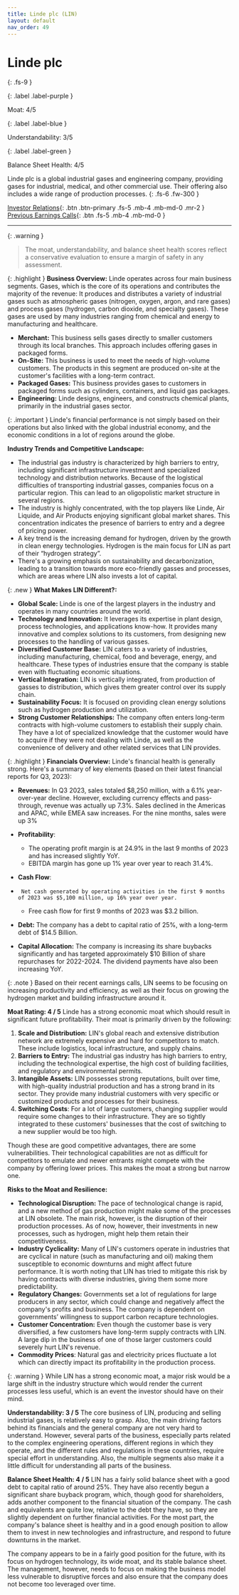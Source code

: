 ```yaml
---
title: Linde plc (LIN)
layout: default
nav_order: 49
---
```


# Linde plc
{: .fs-9 }

{: .label .label-purple }

Moat: 4/5

{: .label .label-blue }

Understandability: 3/5

{: .label .label-green }

Balance Sheet Health: 4/5

Linde plc is a global industrial gases and engineering company, providing gases for industrial, medical, and other commercial use. Their offering also includes a wide range of production processes.
{: .fs-6 .fw-300 }

[Investor Relations](https://www.google.com/search?q=LIN+investor+relations){: .btn .btn-primary .fs-5 .mb-4 .mb-md-0 .mr-2 }
[Previous Earnings Calls](https://discountingcashflows.com/company/LIN/transcripts/){: .btn .fs-5 .mb-4 .mb-md-0 }

---

{: .warning }
>The moat, understandability, and balance sheet health scores reflect a conservative evaluation to ensure a margin of safety in any assessment.



{: .highlight }
**Business Overview:**
Linde operates across four main business segments. Gases, which is the core of its operations and contributes the majority of the revenue: It produces and distributes a variety of industrial gases such as atmospheric gases (nitrogen, oxygen, argon, and rare gases) and process gases (hydrogen, carbon dioxide, and specialty gases). These gases are used by many industries ranging from chemical and energy to manufacturing and healthcare.
* **Merchant:** This business sells gases directly to smaller customers through its local branches. This approach includes offering gases in packaged forms.
* **On-Site:** This business is used to meet the needs of high-volume customers. The products in this segment are produced on-site at the customer's facilities with a long-term contract.
* **Packaged Gases:** This business provides gases to customers in packaged forms such as cylinders, containers, and liquid gas packages.
* **Engineering:** Linde designs, engineers, and constructs chemical plants, primarily in the industrial gases sector.

{: .important }
Linde's financial performance is not simply based on their operations but also linked with the global industrial economy, and the economic conditions in a lot of regions around the globe.

**Industry Trends and Competitive Landscape:**
* The industrial gas industry is characterized by high barriers to entry, including significant infrastructure investment and specialized technology and distribution networks. Because of the logistical difficulties of transporting industrial gasses, companies focus on a particular region. This can lead to an oligopolistic market structure in several regions.
* The industry is highly concentrated, with the top players like Linde, Air Liquide, and Air Products enjoying significant global market shares. This concentration indicates the presence of barriers to entry and a degree of pricing power.
* A key trend is the increasing demand for hydrogen, driven by the growth in clean energy technologies. Hydrogen is the main focus for LIN as part of their “hydrogen strategy”.
* There's a growing emphasis on sustainability and decarbonization, leading to a transition towards more eco-friendly gasses and processes, which are areas where LIN also invests a lot of capital.

{: .new }
**What Makes LIN Different?:**
* **Global Scale:** Linde is one of the largest players in the industry and operates in many countries around the world.
* **Technology and Innovation:** It leverages its expertise in plant design, process technologies, and applications know-how. It provides many innovative and complex solutions to its customers, from designing new processes to the handling of various gasses.
* **Diversified Customer Base:** LIN caters to a variety of industries, including manufacturing, chemical, food and beverage, energy, and healthcare. These types of industries ensure that the company is stable even with fluctuating economic situations.
* **Vertical Integration:** LIN is vertically integrated, from production of gasses to distribution, which gives them greater control over its supply chain.
* **Sustainability Focus:** It is focused on providing clean energy solutions such as hydrogen production and utilization.
* **Strong Customer Relationships:** The company often enters long-term contracts with high-volume customers to establish their supply chain. They have a lot of specialized knowledge that the customer would have to acquire if they were not dealing with Linde, as well as the convenience of delivery and other related services that LIN provides.

{: .highlight }
**Financials Overview:**
Linde's financial health is generally strong. Here's a summary of key elements (based on their latest financial reports for Q3, 2023):
*   **Revenues:** In Q3 2023, sales totaled $8,250 million, with a 6.1% year-over-year decline. However, excluding currency effects and pass-through, revenue was actually up 7.3%. Sales declined in the Americas and APAC, while EMEA saw increases. For the nine months, sales were up 3%
*   **Profitability**:
    *   The operating profit margin is at 24.9% in the last 9 months of 2023 and has increased slightly YoY.
    *   EBITDA margin has gone up 1% year over year to reach 31.4%.
*  **Cash Flow**:
 *      Net cash generated by operating activities in the first 9 months of 2023 was $5,100 million, up 16% year over year.
    * Free cash flow for first 9 months of 2023 was $3.2 billion.

* **Debt:** The company has a debt to capital ratio of 25%, with a long-term debt of $14.5 Billion.
*   **Capital Allocation:** The company is increasing its share buybacks significantly and has targeted approximately $10 Billion of share repurchases for 2022-2024. The dividend payments have also been increasing YoY.

{: .note }
Based on their recent earnings calls, LIN seems to be focusing on increasing productivity and efficiency, as well as their focus on growing the hydrogen market and building infrastructure around it.

**Moat Rating: 4 / 5**
Linde has a strong economic moat which should result in significant future profitability. Their moat is primarily driven by the following:
1.  **Scale and Distribution:** LIN's global reach and extensive distribution network are extremely expensive and hard for competitors to match. These include logistics, local infrastructure, and supply chains.
2.  **Barriers to Entry:** The industrial gas industry has high barriers to entry, including the technological expertise, the high cost of building facilities, and regulatory and environmental permits.
3.  **Intangible Assets:** LIN possesses strong reputations, built over time, with high-quality industrial production and has a strong brand in its sector. They provide many industrial customers with very specific or customized products and processes for their business.
4.  **Switching Costs**: For a lot of large customers, changing supplier would require some changes to their infrastructure. They are so tightly integrated to these customers' businesses that the cost of switching to a new supplier would be too high.

Though these are good competitive advantages, there are some vulnerabilities. Their technological capabilities are not as difficult for competitors to emulate and newer entrants might compete with the company by offering lower prices. This makes the moat a strong but narrow one.

**Risks to the Moat and Resilience:**
*   **Technological Disruption:** The pace of technological change is rapid, and a new method of gas production might make some of the processes at LIN obsolete. The main risk, however, is the disruption of their production processes. As of now, however, their investments in new processes, such as hydrogen, might help them retain their competitiveness.
*   **Industry Cyclicality:** Many of LIN's customers operate in industries that are cyclical in nature (such as manufacturing and oil) making them susceptible to economic downturns and might affect future performance. It is worth noting that LIN has tried to mitigate this risk by having contracts with diverse industries, giving them some more predictability.
*   **Regulatory Changes:** Governments set a lot of regulations for large producers in any sector, which could change and negatively affect the company's profits and business. The company is dependent on governments’ willingness to support carbon recapture technologies.
*   **Customer Concentration:** Even though the customer base is very diversified, a few customers have long-term supply contracts with LIN. A large dip in the business of one of those larger customers could severely hurt LIN's revenue.
*   **Commodity Prices**: Natural gas and electricity prices fluctuate a lot which can directly impact its profitability in the production process.

{: .warning }
While LIN has a strong economic moat, a major risk would be a large shift in the industry structure which would render the current processes less useful, which is an event the investor should have on their mind.

**Understandability: 3 / 5**
The core business of LIN, producing and selling industrial gases, is relatively easy to grasp. Also, the main driving factors behind its financials and the general company are not very hard to understand. However, several parts of the business, especially parts related to the complex engineering operations, different regions in which they operate, and the different rules and regulations in these countries, require special effort in understanding. Also, the multiple segments also make it a little difficult for understanding all parts of the business.

**Balance Sheet Health: 4 / 5**
LIN has a fairly solid balance sheet with a good debt to capital ratio of around 25%. They have also recently begun a significant share buyback program, which, though good for shareholders, adds another component to the financial situation of the company. The cash and equivalents are quite low, relative to the debt they have, so they are slightly dependent on further financial activities. For the most part, the company's balance sheet is healthy and in a good enough position to allow them to invest in new technologies and infrastructure, and respond to future downturns in the market.

The company appears to be in a fairly good position for the future, with its focus on hydrogen technology, its wide moat, and its stable balance sheet. The management, however, needs to focus on making the business model less vulnerable to disruptive forces and also ensure that the company does not become too leveraged over time.
